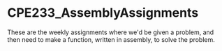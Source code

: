 # CPE233_AssemblyAssignments
These are the weekly assignments where we'd be given a problem, and then need to make a function, written in assembly, to solve the problem.
